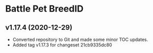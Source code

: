 # Battle Pet BreedID

## v1.17.4 (2020-12-29)
 

- Converted repository to Git and made some minor TOC updates.  
- Added tag v1.17.3 for changeset 21cb9335dc80  
